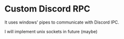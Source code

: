 # Custom Discord RPC
It uses windows' pipes to communicate with Discord IPC.

I will implement unix sockets in future (maybe)